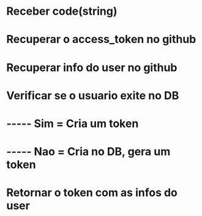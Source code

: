 # Receber code(string)

# Recuperar o access_token no github

# Recuperar info do user no github

# Verificar se o usuario exite no DB

# ----- Sim = Cria um token

# ----- Nao = Cria no DB, gera um token

# Retornar  o token com as infos do user
 